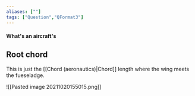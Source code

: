 ```yaml
---
aliases: [""]
tags: ["Question","QFormat3"]
---
```


#### What's an aircraft's
## Root chord
This is just the [[Chord (aeronautics)|Chord]] length where the wing meets the fueseladge.

![[Pasted image 20211020155015.png]]